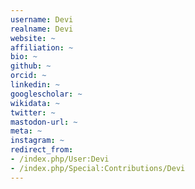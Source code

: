 ```yaml
---
username: Devi
realname: Devi
website: ~
affiliation: ~
bio: ~
github: ~
orcid: ~
linkedin: ~
googlescholar: ~
wikidata: ~
twitter: ~
mastodon-url: ~
meta: ~
instagram: ~
redirect_from:
- /index.php/User:Devi
- /index.php/Special:Contributions/Devi
---
```

